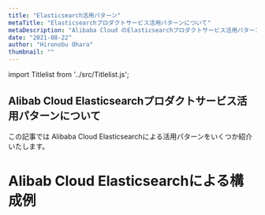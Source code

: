 ```yaml
---
title: "Elasticsearch活用パターン"
metaTitle: "Elasticsearchプロダクトサービス活用パターンについて"
metaDescription: "Alibaba Cloud のElasticsearchプロダクトサービス活用パターンについてを説明します"
date: "2021-08-22"
author: "Hironobu Ohara"
thumbnail: ""
---
```



import Titlelist from '../src/Titlelist.js';


<!-- 
query MyQuery {
  allMarkdownRemark(
    filter: {fileAbsolutePath: {regex: "/usecase-Elasticsearch/"}}
    sort: {fields: fileAbsolutePath, order: ASC}
  ) {
    nodes {
      frontmatter {
        title
        metaTitle
        metaDescription
        date(formatString: "yyyy/MM/DD")
        author       
      }
      fileAbsolutePath
    }
  }
}
-->

## Alibab Cloud Elasticsearchプロダクトサービス活用パターンについて

この記事では Alibaba Cloud Elasticsearchによる活用パターンをいくつか紹介いたします。

# Alibab Cloud Elasticsearchによる構成例


<Titlelist 
    metaTitle="ElasticSearchでテキスト分類理論編"
    metaDescription="ElasticSearchでのテキスト分類（理論編）"
    url="https://sbopsv.github.io/cloud-tech/usecase-Elasticsearch/ELASTICSEARCH_001_Text Classification_Theory"
    imageurl="https://raw.githubusercontent.com/sbopsv/cloud-tech/master/content/usecase-Elasticsearch/Elasticsearch_images_26006613645848000/20201028113351.png"
    date="2020/10/29"
    author="magic929"
/>

<Titlelist 
    metaTitle="ElasticSearchでテキスト分類実践編"
    metaDescription="ElasticSearchのテキスト分類実装編"
    url="https://sbopsv.github.io/cloud-tech/usecase-Elasticsearch/ELASTICSEARCH_002_Text_Classification_Implementation"
    imageurl="https://raw.githubusercontent.com/sbopsv/cloud-tech/master/content/usecase-Elasticsearch/Elasticsearch_images_26006613646127600/20201028134827.png"
    date="2020/11/27"
    author="magic929"
/>


<Titlelist 
    metaTitle="Elasticsearchで異常検知"
    metaDescription="Elasticsearch 機械学習での異常検知体験"
    url="https://sbopsv.github.io/cloud-tech/usecase-Elasticsearch/ELASTICSEARCH_003_elasticsearchML"
    imageurl="https://raw.githubusercontent.com/sbopsv/cloud-tech/master/content/usecase-Elasticsearch/Elasticsearch_images_26006613638535300/20201028151204.png"
    date="2020/10/28"
    author="洪亜龍"
/>




